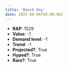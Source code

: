 ```yaml
---
title: 'Beach Day'
date: 2025-08-06T00:00:00Z
---
```

- **RAP**: 1529
- **Value**: -1
- **Demand level**: -1
- **Trend**: -1
- **Projected?**: True
- **Hyped?**: True
- **Rare?**: True
